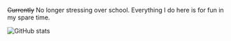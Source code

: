 ~~Currently~~ No longer stressing over school. Everything I do here is for fun in my spare time.

![GitHub stats](https://github-readme-stats.vercel.app/api/top-langs/?username=Blackgaurd&layout=compact&langs_count=3)
